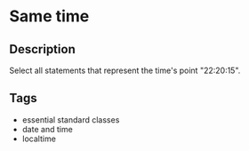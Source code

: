 # Same time

## Description
Select all statements that represent the time's point "22:20:15".

## Tags
- essential standard classes
- date and time
- localtime